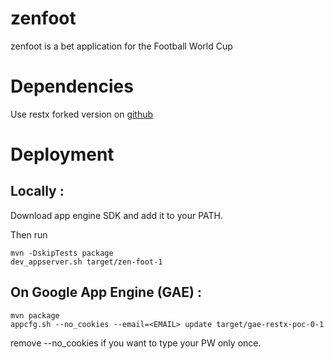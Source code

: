 zenfoot
=============

zenfoot is a bet application for the Football World Cup
# Dependencies

Use restx forked version on [github](https://github.com/boillodmanuel/restx/)

# Deployment

Locally :
---

Download app engine SDK and add it to your PATH.

Then run 

```
mvn -DskipTests package
dev_appserver.sh target/zen-foot-1
```

On Google App Engine (GAE) :
---

```
mvn package
appcfg.sh --no_cookies --email=<EMAIL> update target/gae-restx-poc-0-1

```
remove --no_cookies if you want to type your PW only once.
